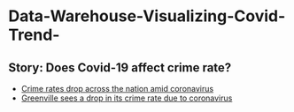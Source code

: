 # Data-Warehouse-Visualizing-Covid-Trend-

## Story: Does Covid-19 affect crime rate?

* [Crime rates drop across the nation amid coronavirus](https://thehill.com/homenews/state-watch/491055-crime-rates-drop-across-the-nation-amid-coronavirus)
* [Greenville sees a drop in its crime rate due to coronavirus](https://www.witn.com/content/news/Greenville-sees-a-drop-in-its-crime-rate-due-to-coronavirus-569840881.html)
